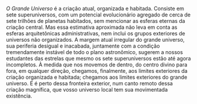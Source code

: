 ﻿<I>O Grande Universo</I> é a criação atual, organizada e habitada. Consiste em sete superuniversos, com um potencial evolucionário agregado de cerca de sete trilhões de planetas habitados, sem mencionar as esferas eternas da criação central. Mas essa estimativa aproximada não leva em conta as esferas arquitetônicas administrativas, nem inclui os grupos exteriores de universos não organizados. A margem atual irregular do grande universo, sua periferia desigual e inacabada, juntamente com a condição tremendamente instável de todo o plano astronômico, sugerem a nossos estudantes das estrelas que mesmo os sete superuniversos estão até agora incompletos. À medida que nos movemos de dentro, do centro divino para fora, em qualquer direção, chegamos, finalmente, aos limites exteriores da criação organizada e habitada; chegamos aos limites exteriores do grande universo. E é perto dessa fronteira exterior, num canto remoto dessa criação magnífica, que vosso universo local tem sua movimentada existência.